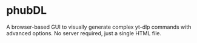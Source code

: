 # phubDL
A browser-based GUI to visually generate complex yt-dlp commands with advanced options. No server required, just a single HTML file.
